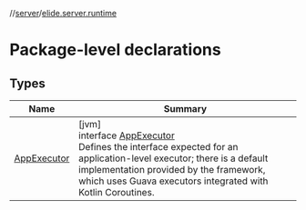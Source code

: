 //[server](../../index.md)/[elide.server.runtime](index.md)

# Package-level declarations

## Types

| Name | Summary |
|---|---|
| [AppExecutor](-app-executor/index.md) | [jvm]<br>interface [AppExecutor](-app-executor/index.md)<br>Defines the interface expected for an application-level executor; there is a default implementation provided by the framework, which uses Guava executors integrated with Kotlin Coroutines. |
